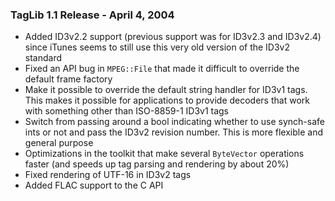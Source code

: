 ### TagLib 1.1 Release - April 4, 2004

-   Added ID3v2.2 support (previous support was for ID3v2.3 and ID3v2.4)
    since iTunes seems to still use this very old version of the ID3v2
    standard
-   Fixed an API bug in `MPEG::File` that made it difficult to override
    the default frame factory
-   Make it possible to override the default string handler for ID3v1
    tags. This makes it possible for applications to provide decoders
    that work with something other than ISO-8859-1 ID3v1 tags
-   Switch from passing around a bool indicating whether to use
    synch-safe ints or not and pass the ID3v2 revision number. This is
    more flexible and general purpose
-   Optimizations in the toolkit that make several `ByteVector` operations
    faster (and speeds up tag parsing and rendering by about 20%)
-   Fixed rendering of UTF-16 in ID3v2 tags
-   Added FLAC support to the C API
